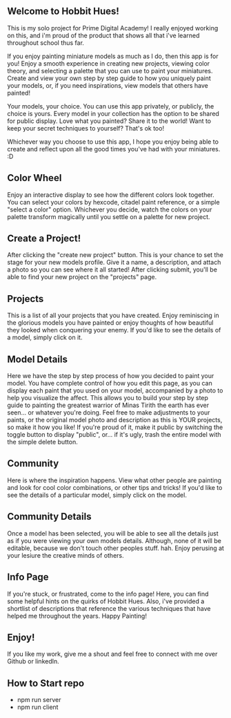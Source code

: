 
## Welcome to Hobbit Hues!

This is my solo project for Prime Digital Academy! I really enjoyed working on this, and i'm proud of the product that shows all that i've learned throughout school thus far. 

If you enjoy painting miniature models as much as I do, then this app is for you! Enjoy a smooth experience in creating new projects, viewing color theory, and selecting a palette that you can use to paint your miniatures. Create and view your own step by step guide to how you uniquely paint your models, or, if you need inspirations, view models that others have painted!

Your models, your choice. You can use this app privately, or publicly, the choice is yours. Every model in your collection has the option to be shared for public display. Love what you painted? Share it to the world! Want to keep your secret techniques to yourself? That's ok too! 

Whichever way you choose to use this app, I hope you enjoy being able to create and reflect upon all the good times you've had with your miniatures. :D

## Color Wheel

Enjoy an interactive display to see how the different colors look together. You can select your colors by hexcode, citadel paint reference, or a simple "select a color" option. Whichever you decide, watch the colors on your palette transform magically until you settle on a palette for new project. 

## Create a Project!

After clicking the "create new project" button. This is your chance to set the stage for your new models profile. Give it a name, a description, and attach a photo so you can see where it all started! After clicking submit, you'll be able to find your new project on the "projects" page. 

## Projects

This is a list of all your projects that you have created. Enjoy reminiscing in the glorious models you have painted or enjoy thoughts of how beautiful they looked when conquering your enemy. If you'd like to see the details of a model, simply click on it.

## Model Details

Here we have the step by step process of how you decided to paint your model. You have complete control of how you edit this page, as you can display each paint that you used on your model, accompanied by a photo to help you visualize the affect. This allows you to build your step by step guide to painting the greatest warrior of Minas Tirith the earth has ever seen... or whatever you're doing. Feel free to make adjustments to your paints, or the original model photo and description as this is YOUR projects, so make it how you like! If you're proud of it, make it public by switching the toggle button to display "public", or... if it's ugly, trash the entire model with the simple delete button. 

## Community

Here is where the inspiration happens. View what other people are painting and look for cool color combinations, or other tips and tricks! If you'd like to see the details of a particular model, simply click on the model.

## Community Details

Once a model has been selected, you will be able to see all the details just as if you were viewing your own models details. Although, none of it will be editable, because we don't touch other peoples stuff. hah. Enjoy perusing at your lesiure the creative minds of others. 

## Info Page

If you're stuck, or frustrated, come to the info page! Here, you can find some helpful hints on the quirks of Hobbit Hues. Also, i've provided a shortlist of descriptions that reference the various techniques that have helped me throughout the years. Happy Painting!

## Enjoy! 

If you like my work, give me a shout and feel free to connect with me over Github or linkedIn.



## How to Start repo
- npm run server
- npm run client

